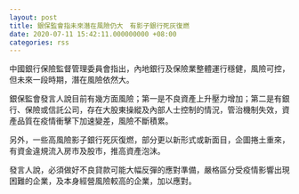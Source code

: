 ```yaml
---
layout: post
title: 銀保監會指未來潛在風險仍大　有影子銀行死灰復燃
date: 2020-07-11 15:42:11.000000000 +08:00
categories: rss
---
```


中國銀行保險監督管理委員會指出，內地銀行及保險業整體運行穩健，風險可控，但未來一段時期，潛在風險依然大。

銀保監會發言人說目前有幾方面風險；第一是不良資產上升壓力增加；第二是有銀行、保險或信託公司，存在大股東操縱及內部人士控制的情況，管治機制失效，資產品質在疫情衝擊下加速變差，風險不斷積累。

另外，一些高風險影子銀行死灰復燃，部分更以新形式或新面目，企圖捲土重來，有資金違規流入房市及股市，推高資產泡沫。

發言人說，必須做好不良貸款可能大幅反彈的應對準備，嚴格區分受疫情影響出現困難的企業，及本身經營風險較高的企業，加以應對。
